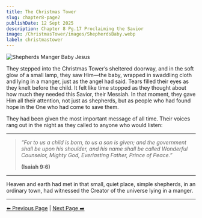 ```yaml
---
title: The Christmas Tower
slug: chapter8-page2
publishDate: 12 Sept 2025
description: Chapter 8 Pg.17 Proclaiming the Savior
image: /ChristmasTower/images/ShepherdsBaby.webp
label: christmastower
---
```


![Shepherds Manger Baby Jesus](/ChristmasTower/images/ShepherdsBaby.webp)

They stepped into the Christmas Tower’s sheltered doorway, and in the soft glow of a small lamp, they saw Him—the baby, wrapped in swaddling cloth and lying in a manger, just as the angel had said. Tears filled their eyes as they knelt before the child. It felt like time stopped as they thought about how much they needed this Savior, their Messiah. In that moment, they gave Him all their attention, not just as shepherds, but as people who had found hope in the One who had come to save them.

They had been given the most important message of all time. Their voices rang out in the night as they called to anyone who would listen:

---

> *“For to us a child is born, to us a son is given; and the government shall be upon his shoulder, and his name shall be called Wonderful Counselor, Mighty God, Everlasting Father, Prince of Peace.”*
>
> **(Isaiah 9:6)**

---

Heaven and earth had met in that small, quiet place, simple shepherds, in an ordinary town, had witnessed the Creator of the universe lying in a manger.

---

[⬅️ Previous Page](/ChristmasTower/blog/chapter8-page1) | [Next Page ➡️](/ChristmasTower/blog/chapter9-page1)
